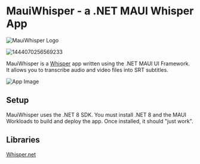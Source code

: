 # MauiWhisper - a .NET MAUI Whisper App

![MauiWhisper Logo](https://user-images.githubusercontent.com/898335/258113060-f4f074c9-a8d8-4884-ac78-d734870f2cba.png)

![1444070256569233](https://user-images.githubusercontent.com/898335/167266846-1ad2648f-91c1-4a04-a18d-6dd4d6c7d21c.gif)

MauiWhisper is a [Whisper](https://github.com/ggerganov/whisper.cpp) app written using the .NET MAUI UI Framework. It allows you to transcribe audio and video files into SRT subtitles.

![App Image](https://user-images.githubusercontent.com/898335/258113809-35580839-ce34-4643-8e63-89294dd4c0bf.png)

## Setup

MauiWhisper uses the .NET 8 SDK. You must install .NET 8 and the MAUI Workloads to build and deploy the app. Once installed, it should "just work".

## Libraries

[Whisper.net](https://github.com/sandrohanea/whisper.net)